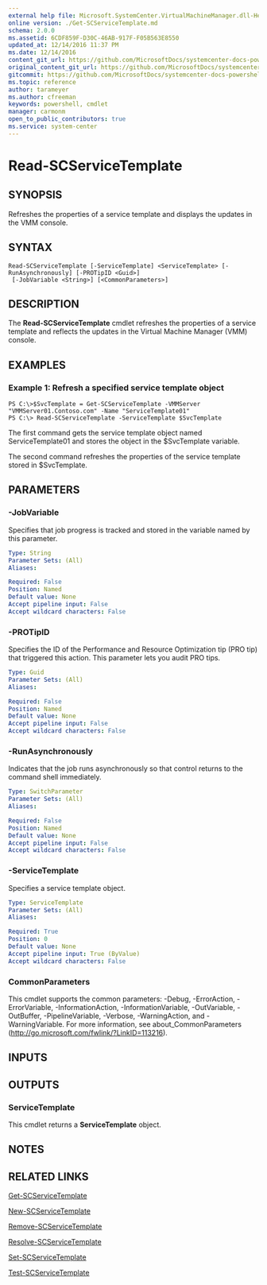 ```yaml
---
external help file: Microsoft.SystemCenter.VirtualMachineManager.dll-Help.xml
online version: ./Get-SCServiceTemplate.md
schema: 2.0.0
ms.assetid: 6CDF859F-D30C-46AB-917F-F05B563E8550
updated_at: 12/14/2016 11:37 PM
ms.date: 12/14/2016
content_git_url: https://github.com/MicrosoftDocs/systemcenter-docs-powershell/blob/master/systemcenter-cmdlets/SystemCenter2016/VirtualMachineManager/v1/Read-SCServiceTemplate.md
original_content_git_url: https://github.com/MicrosoftDocs/systemcenter-docs-powershell/blob/master/systemcenter-cmdlets/SystemCenter2016/VirtualMachineManager/v1/Read-SCServiceTemplate.md
gitcommit: https://github.com/MicrosoftDocs/systemcenter-docs-powershell/blob/ddd0fefc9adaabb9394eb6c21b33370913d1830d/systemcenter-cmdlets/SystemCenter2016/VirtualMachineManager/v1/Read-SCServiceTemplate.md
ms.topic: reference
author: tarameyer
ms.author: cfreeman
keywords: powershell, cmdlet
manager: carmonm
open_to_public_contributors: true
ms.service: system-center
---
```


# Read-SCServiceTemplate

## SYNOPSIS
Refreshes the properties of a service template and displays the updates in the VMM console.

## SYNTAX

```
Read-SCServiceTemplate [-ServiceTemplate] <ServiceTemplate> [-RunAsynchronously] [-PROTipID <Guid>]
 [-JobVariable <String>] [<CommonParameters>]
```

## DESCRIPTION
The **Read-SCServiceTemplate** cmdlet refreshes the properties of a service template and reflects the updates in the Virtual Machine Manager (VMM) console.

## EXAMPLES

### Example 1: Refresh a specified service template object
```
PS C:\>$SvcTemplate = Get-SCServiceTemplate -VMMServer "VMMServer01.Contoso.com" -Name "ServiceTemplate01"
PS C:\> Read-SCServiceTemplate -ServiceTemplate $SvcTemplate
```

The first command gets the service template object named ServiceTemplate01 and stores the object in the $SvcTemplate variable.

The second command refreshes the properties of the service template stored in $SvcTemplate.

## PARAMETERS

### -JobVariable
Specifies that job progress is tracked and stored in the variable named by this parameter.

```yaml
Type: String
Parameter Sets: (All)
Aliases: 

Required: False
Position: Named
Default value: None
Accept pipeline input: False
Accept wildcard characters: False
```

### -PROTipID
Specifies the ID of the Performance and Resource Optimization tip (PRO tip) that triggered this action.
This parameter lets you audit PRO tips.

```yaml
Type: Guid
Parameter Sets: (All)
Aliases: 

Required: False
Position: Named
Default value: None
Accept pipeline input: False
Accept wildcard characters: False
```

### -RunAsynchronously
Indicates that the job runs asynchronously so that control returns to the command shell immediately.

```yaml
Type: SwitchParameter
Parameter Sets: (All)
Aliases: 

Required: False
Position: Named
Default value: None
Accept pipeline input: False
Accept wildcard characters: False
```

### -ServiceTemplate
Specifies a service template object.

```yaml
Type: ServiceTemplate
Parameter Sets: (All)
Aliases: 

Required: True
Position: 0
Default value: None
Accept pipeline input: True (ByValue)
Accept wildcard characters: False
```

### CommonParameters
This cmdlet supports the common parameters: -Debug, -ErrorAction, -ErrorVariable, -InformationAction, -InformationVariable, -OutVariable, -OutBuffer, -PipelineVariable, -Verbose, -WarningAction, and -WarningVariable. For more information, see about_CommonParameters (http://go.microsoft.com/fwlink/?LinkID=113216).

## INPUTS

## OUTPUTS

### ServiceTemplate
This cmdlet returns a **ServiceTemplate** object.

## NOTES

## RELATED LINKS

[Get-SCServiceTemplate](xref:SystemCenter2016/VirtualMachineManager/v1/Get-SCServiceTemplate.md)

[New-SCServiceTemplate](xref:SystemCenter2016/VirtualMachineManager/v1/New-SCServiceTemplate.md)

[Remove-SCServiceTemplate](xref:SystemCenter2016/VirtualMachineManager/v1/Remove-SCServiceTemplate.md)

[Resolve-SCServiceTemplate](xref:SystemCenter2016/VirtualMachineManager/v1/Resolve-SCServiceTemplate.md)

[Set-SCServiceTemplate](xref:SystemCenter2016/VirtualMachineManager/v1/Set-SCServiceTemplate.md)

[Test-SCServiceTemplate](xref:SystemCenter2016/VirtualMachineManager/v1/Test-SCServiceTemplate.md)

